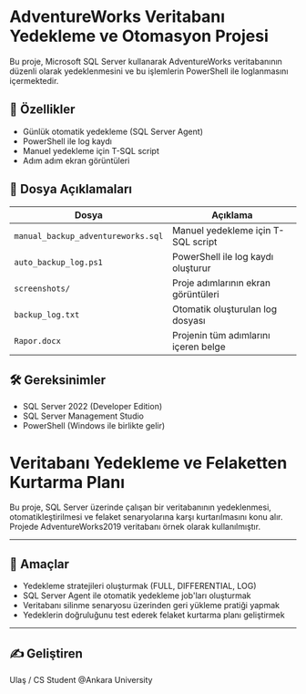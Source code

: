 # AdventureWorks Veritabanı Yedekleme ve Otomasyon Projesi

Bu proje, Microsoft SQL Server kullanarak AdventureWorks veritabanının düzenli olarak yedeklenmesini ve bu işlemlerin PowerShell ile loglanmasını içermektedir.

## 🚀 Özellikler

- Günlük otomatik yedekleme (SQL Server Agent)
- PowerShell ile log kaydı
- Manuel yedekleme için T-SQL script
- Adım adım ekran görüntüleri

## 📁 Dosya Açıklamaları

| Dosya | Açıklama |
|-------|----------|
| `manual_backup_adventureworks.sql` | Manuel yedekleme için T-SQL script |
| `auto_backup_log.ps1` | PowerShell ile log kaydı oluşturur |
| `screenshots/` | Proje adımlarının ekran görüntüleri |
| `backup_log.txt` | Otomatik oluşturulan log dosyası |
| `Rapor.docx` | Projenin tüm adımlarını içeren belge |

## 🛠️ Gereksinimler

- SQL Server 2022 (Developer Edition)
- SQL Server Management Studio
- PowerShell (Windows ile birlikte gelir)

# Veritabanı Yedekleme ve Felaketten Kurtarma Planı

Bu proje, SQL Server üzerinde çalışan bir veritabanının yedeklenmesi, otomatikleştirilmesi ve felaket senaryolarına karşı kurtarılmasını konu alır. Projede AdventureWorks2019 veritabanı örnek olarak kullanılmıştır.

---

## 🎯 Amaçlar

- Yedekleme stratejileri oluşturmak (FULL, DIFFERENTIAL, LOG)
- SQL Server Agent ile otomatik yedekleme job'ları oluşturmak
- Veritabanı silinme senaryosu üzerinden geri yükleme pratiği yapmak
- Yedeklerin doğruluğunu test ederek felaket kurtarma planı geliştirmek

---

## ✍️ Geliştiren

Ulaş / CS Student @Ankara University
